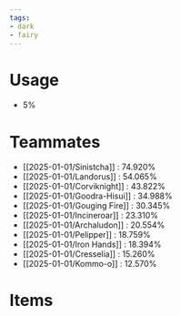 ```yaml
---
tags:
- dark
- fairy
---
```

# Usage
- 5%
# Teammates
- [[2025-01-01/Sinistcha]] : 74.920%
- [[2025-01-01/Landorus]] : 54.065%
- [[2025-01-01/Corviknight]] : 43.822%
- [[2025-01-01/Goodra-Hisui]] : 34.988%
- [[2025-01-01/Gouging Fire]] : 30.345%
- [[2025-01-01/Incineroar]] : 23.310%
- [[2025-01-01/Archaludon]] : 20.554%
- [[2025-01-01/Pelipper]] : 18.759%
- [[2025-01-01/Iron Hands]] : 18.394%
- [[2025-01-01/Cresselia]] : 15.260%
- [[2025-01-01/Kommo-o]] : 12.570%
# Items